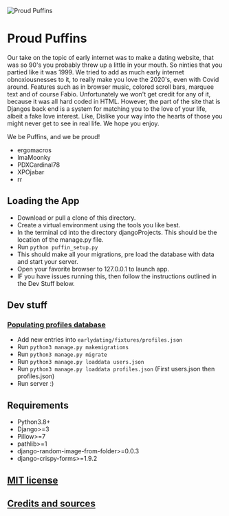 ![Proud Puffins](djangoProject/static/images/Proud_Puffin_banner.png)
# Proud Puffins

Our take on the topic of early internet was to make a dating website, that was so 90's you probably threw up a little in your mouth. So ninties that you partied like it was 1999. We tried to add as much early internet obnoxiousnesses to it, to really make you love the 2020's, even with Covid around. Features such as in browser music, colored scroll bars, marquee text and of course Fabio. Unfortunately we won't get credit for any of it, because it was all hard coded in HTML. However, the part of the site that is Djangos back end is a system for matching you to the love of your life, albeit a fake love interest. Like, Dislike your way into the hearts of those you might never get to see in real life. We hope you enjoy.

We be Puffins, and we be proud!
* ergomacros
* ImaMoonky
* PDXCardinal78
* XPOjabar
* rr

## Loading the App
- Download or pull a clone of this directory.
- Create a virtual environment using the tools you like best.
- In the terminal cd into the directory djangoProjects. This should be the location of the manage.py file.
- Run ```python puffin_setup.py```
- This should make all your migrations, pre load the database with data and start your server.
- Open your favorite browser to 127.0.0.1 to launch app.
- IF you have issues running this, then follow the instructions outlined in the Dev Stuff below.

## Dev stuff

### [Populating profiles database](https://docs.djangoproject.com/en/3.0/howto/initial-data/)
- Add new entries into `earlydating/fixtures/profiles.json`
- Run ```python3 manage.py makemigrations```
- Run ```python3 manage.py migrate```
- Run ```python3 manage.py loaddata users.json```
- Run ```python3 manage.py loaddata profiles.json``` (First users.json then profiles.json)
- Run server :)

## Requirements
- Python3.8+
- Django>=3
- Pillow>=7
- pathlib>=1
- django-random-image-from-folder>=0.0.3
- django-crispy-forms>=1.9.2


## [MIT license](../LICENSE)

## [Credits and sources](Credits%20and%20sources.md)

